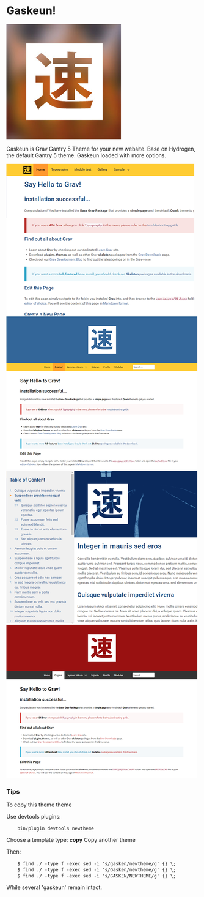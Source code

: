 # Gaskeun!

![gasken - speed racer](screenshot.jpg)

Gaskeun is Grav Gantry 5 Theme for your new website. Base on Hydrogen, the default Gantry 5 theme.
Gaskeun loaded with more options.

![gaskeun - preset1](admin/images/default.png)
![gaskeun - preset1](admin/images/preset1.png)
![gaskeun - preset1](admin/images/preset2.png)
![gaskeun - preset1](admin/images/preset3.png)

### Tips

To copy this theme theme

Use devtools plugins:

```
	bin/plugin devtools newtheme
```

Choose a template type: **copy** Copy another theme
 
Then:
 
```
	$ find ./ -type f -exec sed -i 's/gasken/newtheme/g' {} \;
	$ find ./ -type f -exec sed -i 's/Gasken/newtheme/g' {} \;
	$ find ./ -type f -exec sed -i 's/GASKEN/NEWTHEME/g' {} \;
```

While several 'gaskeun' remain intact.
